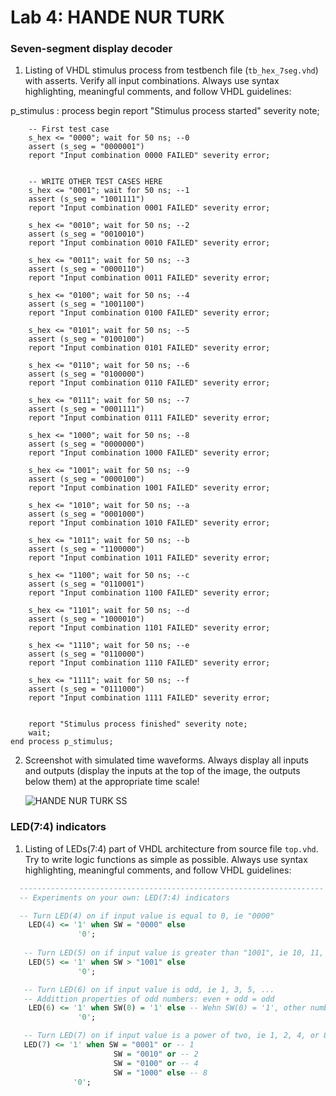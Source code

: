 
# Lab 4: HANDE NUR TURK

### Seven-segment display decoder

1. Listing of VHDL stimulus process from testbench file (`tb_hex_7seg.vhd`) with asserts. Verify all input combinations. Always use syntax highlighting, meaningful comments, and follow VHDL guidelines:

p_stimulus : process
    begin
        report "Stimulus process started" severity note;

        -- First test case
        s_hex <= "0000"; wait for 50 ns; --0
        assert (s_seg = "0000001")
        report "Input combination 0000 FAILED" severity error;


        -- WRITE OTHER TEST CASES HERE
        s_hex <= "0001"; wait for 50 ns; --1
        assert (s_seg = "1001111")
        report "Input combination 0001 FAILED" severity error;

        s_hex <= "0010"; wait for 50 ns; --2
        assert (s_seg = "0010010")
        report "Input combination 0010 FAILED" severity error;

        s_hex <= "0011"; wait for 50 ns; --3
        assert (s_seg = "0000110")
        report "Input combination 0011 FAILED" severity error;

        s_hex <= "0100"; wait for 50 ns; --4
        assert (s_seg = "1001100")
        report "Input combination 0100 FAILED" severity error;

        s_hex <= "0101"; wait for 50 ns; --5
        assert (s_seg = "0100100")
        report "Input combination 0101 FAILED" severity error;
        
        s_hex <= "0110"; wait for 50 ns; --6
        assert (s_seg = "0100000")
        report "Input combination 0110 FAILED" severity error;        

        s_hex <= "0111"; wait for 50 ns; --7
        assert (s_seg = "0001111")
        report "Input combination 0111 FAILED" severity error;        

        s_hex <= "1000"; wait for 50 ns; --8
        assert (s_seg = "0000000")
        report "Input combination 1000 FAILED" severity error;

        s_hex <= "1001"; wait for 50 ns; --9
        assert (s_seg = "0000100")
        report "Input combination 1001 FAILED" severity error;

        s_hex <= "1010"; wait for 50 ns; --a
        assert (s_seg = "0001000")
        report "Input combination 1010 FAILED" severity error;

        s_hex <= "1011"; wait for 50 ns; --b
        assert (s_seg = "1100000")
        report "Input combination 1011 FAILED" severity error;

        s_hex <= "1100"; wait for 50 ns; --c
        assert (s_seg = "0110001")
        report "Input combination 1100 FAILED" severity error;

        s_hex <= "1101"; wait for 50 ns; --d
        assert (s_seg = "1000010")
        report "Input combination 1101 FAILED" severity error;
        
        s_hex <= "1110"; wait for 50 ns; --e
        assert (s_seg = "0110000")
        report "Input combination 1110 FAILED" severity error;        

        s_hex <= "1111"; wait for 50 ns; --f
        assert (s_seg = "0111000")
        report "Input combination 1111 FAILED" severity error;        

    
        report "Stimulus process finished" severity note;
        wait;
    end process p_stimulus;

2. Screenshot with simulated time waveforms. Always display all inputs and outputs (display the inputs at the top of the image, the outputs below them) at the appropriate time scale!

   ![HANDE NUR TURK SS](https://user-images.githubusercontent.com/99410897/157538168-d8791ce1-6a88-4596-94a9-339dabe5b67e.png)


### LED(7:4) indicators

1. Listing of LEDs(7:4) part of VHDL architecture from source file `top.vhd`. Try to write logic functions as simple as possible. Always use syntax highlighting, meaningful comments, and follow VHDL guidelines:

 ```vhdl
   --------------------------------------------------------------------
   -- Experiments on your own: LED(7:4) indicators

   -- Turn LED(4) on if input value is equal to 0, ie "0000"    
     LED(4) <= '1' when SW = "0000" else
                '0';
  
    -- Turn LED(5) on if input value is greater than "1001", ie 10, 11, 12, ...
     LED(5) <= '1' when SW > "1001" else
                '0';

    -- Turn LED(6) on if input value is odd, ie 1, 3, 5, ...
    -- Addittion properties of odd numbers: even + odd = odd
     LED(6) <= '1' when SW(0) = '1' else -- Wehn SW(0) = '1', other numbers (even) + 1 (odd) = odd
                '0';

    -- Turn LED(7) on if input value is a power of two, ie 1, 2, 4, or 8
    LED(7) <= '1' when SW = "0001" or -- 1
                        SW = "0010" or -- 2
                        SW = "0100" or -- 4
                        SW = "1000" else -- 8
               '0';
